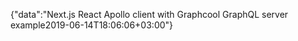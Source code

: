 {"data":"Next.js React Apollo client with Graphcool GraphQL server example2019-06-14T18:06:06+03:00"}
